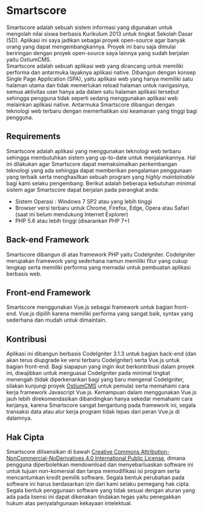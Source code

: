 # Smartscore
Smartscore adalah sebuah sistem informasi yang digunakan untuk mengolah nilai siswa berbasis Kurikulum 2013
untuk tingkat Sekolah Dasar (SD). Aplikasi ini saya jadikan sebagai proyek open-source agar banyak orang yang
dapat mengembangkannya. Proyek ini baru saja dimulai beriringan dengan proyek open-source saya lainnya yang sudah berjalan
yaitu OstiumCMS.<br>
Smartscore adalah sebuah aplikasi web yang dirancang untuk memiliki performa dan antarmuka layaknya aplikasi native. Dibangun dengan konsep Single Page Application (SPA), yaitu aplikasi web yang hanya memiliki satu halaman utama dan tidak memerlukan reload halaman untuk navigasinya, semua aktivitas user hanya ada dalam satu halaman aplikasi tersebut sehingga pengguna tidak seperti sedang menggunakan aplikasi web melainkan aplikasi native. Antarmuka Smartscore dibangun dengan teknologi web terbaru dengan memerhatikan sisi keamanan yang tinggi bagi pengguna.<br>

## Requirements
Smartscore adalah aplikasi yang menggunakan teknologi web terbaru sehingga membutuhkan sistem yang up-to-date untuk menjalankannya. Hal ini dilakukan agar Smartscore dapat memaksimalkan perkembangan teknologi yang ada sehingga dapat  memberikan pengalaman penggunaan yang terbaik serta menghasilkan sebuah program yang <i>highly maintainable</i> bagi kami selaku pengembang. Berikut adalah beberapa kebutuhan minimal sistem agar Smartscore dapat berjalan pada perangkat anda:
- Sistem Operasi : Windows 7 SP2 atau yang lebih tinggi
- Browser versi terbaru untuk Chrome, Firefox, Edge, Opera atau Safari (saat ini belum mendukung Internet Explorer)
- PHP 5.6 atau lebih tinggi (disarankan PHP 7+)

## Back-end Framework
Smartscore dibangun di atas framework PHP yaitu CodeIgniter. CodeIgniter merupakan framework yang sederhana namun memiliki fitur yang cukup lengkap serta memiliki performa yang memadai untuk pembuatan aplikasi berbasis web.

## Front-end Framework
Smartscore menggunakan Vue.js sebagai framework untuk bagian front-end. Vue.js dipilih karena memiliki performa yang sangat baik, syntax yang sederhana dan mudah untuk dimaintain.

## Kontribusi
Aplikasi ini dibangun berbasis CodeIgniter 3.1.3 untuk bagian back-end (dan akan terus diupgrade ke versi terbaru CodeIgniter) serta Vue.js untuk bagian front-end. Bagi siapapun yang ingin ikut berkontribusi dalam proyek ini, diwajibkan untuk menguasai CodeIgniter pada minimal tingkat menengah (tidak diperkenankan bagi yang baru mengenal CodeIgniter, silakan kunjungi proyek <a href="https://github.com/adnzaki/ostium_cms/">OstiumCMS</a> untuk pemula) serta memahami cara kerja framework Javascript Vue.js. Kemampuan dalam menggunakan Vue.js jauh lebih direkomendasikan dibandingkan hanya sekedar memahami cara kerjanya, karena Smartscore sangat bergantung pada framework ini, segala transaksi data atau alur kerja program tidak lepas dari peran Vue.js di dalamnya.

## Hak Cipta
Smartscore dilisensikan di bawah <a href="https://github.com/adnzaki/smartscore/blob/master/license.txt">Creative Commons Attribution-NonCommercial-NoDerivatives 4.0 International Public License</a>, dimana pengguna diperbolehkan mendownload dan menyebarluaskan software ini untuk tujuan non-komersial dan tanpa memodifikasi isi program serta mencantumkan kredit pemilik software. Segala bentuk perubahan pada software ini harus berdasarkan izin dari kami selaku pemegang hak cipta. Segala bentuk penggunaan software yang tidak sesuai dengan aturan yang ada pada lisensi ini dapat dikenakan tindakan tegas yaitu penegakkan hukum atas penyalahgunaan kekayaan intelektual.
